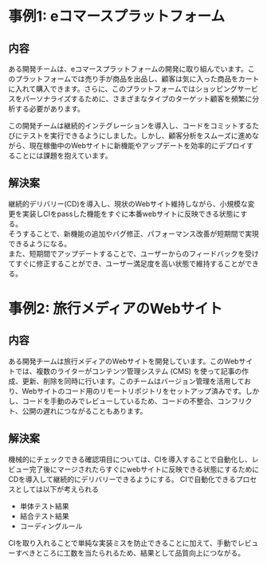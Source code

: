 # 事例1: eコマースプラットフォーム

## 内容

ある開発チームは、eコマースプラットフォームの開発に取り組んでいます。このプラットフォームでは売り手が商品を出品し、顧客は気に入った商品をカートに入れて購入できます。さらに、このプラットフォームではショッピングサービスをパーソナライズするために、さまざまなタイプのターゲット顧客を頻繁に分析する必要があります。

この開発チームは継続的インテグレーションを導入し、コードをコミットするたびにテストを実行できるようにしました。しかし、顧客分析をスムーズに進めながら、現在稼働中のWebサイトに新機能やアップデートを効率的にデプロイすることには課題を抱えています。

## 解決案

継続的デリバリー(CD)を導入し、現状のWebサイト維持しながら、小規模な変更を実装しCIをpassした機能をすぐに本番webサイトに反映できる状態にする。  
そうすることで、新機能の追加やバグ修正、パフォーマンス改善が短期間で実現できるようになる。  
また、短期間でアップデートすることで、ユーザーからのフィードバックを受けてすぐに修正することができ、ユーザー満足度を高い状態で維持することができる。



# 事例2: 旅行メディアのWebサイト

## 内容

ある開発チームは旅行メディアのWebサイトを開発しています。このWebサイトでは、複数のライターがコンテンツ管理システム (CMS) を使って記事の作成、更新、削除を同時に行います。このチームはバージョン管理を活用しており、Webサイトのコード用のリモートリポジトリをセットアップ済みです。しかし、コードを手動のみでレビューしているため、コードの不整合、コンフリクト、公開の遅れにつながることもあります。


## 解決案

機械的にチェックできる確認項目については、CIを導入することで自動化し、レビュー完了後にマージされたらすぐにwebサイトに反映できる状態にするためにCDを導入して継続的にデリバリーできるようにする。
CIで自動化できるプロセスとしては以下が考えられる
- 単体テスト結果
- 結合テスト結果
- コーディングルール

CIを取り入れることで単純な実装ミスを防止できることに加えて、手動でレビューすべきところに工数を当たられるため、結果として品質向上につながる。